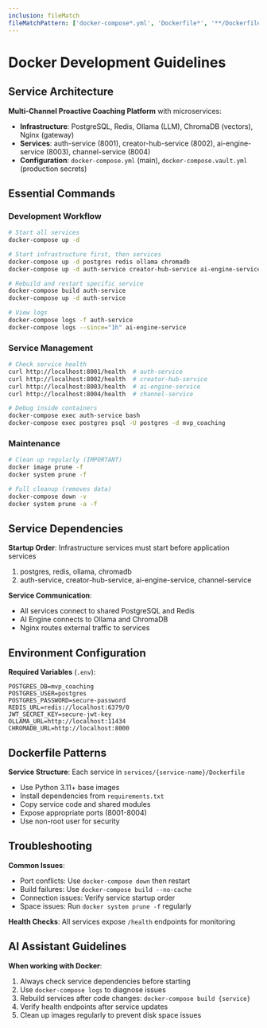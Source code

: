 ```yaml
---
inclusion: fileMatch
fileMatchPattern: ['docker-compose*.yml', 'Dockerfile*', '**/Dockerfile*']
---
```


# Docker Development Guidelines

## Service Architecture

**Multi-Channel Proactive Coaching Platform** with microservices:
- **Infrastructure**: PostgreSQL, Redis, Ollama (LLM), ChromaDB (vectors), Nginx (gateway)
- **Services**: auth-service (8001), creator-hub-service (8002), ai-engine-service (8003), channel-service (8004)
- **Configuration**: `docker-compose.yml` (main), `docker-compose.vault.yml` (production secrets)

## Essential Commands

### Development Workflow
```bash
# Start all services
docker-compose up -d

# Start infrastructure first, then services
docker-compose up -d postgres redis ollama chromadb
docker-compose up -d auth-service creator-hub-service ai-engine-service channel-service

# Rebuild and restart specific service
docker-compose build auth-service
docker-compose up -d auth-service

# View logs
docker-compose logs -f auth-service
docker-compose logs --since="1h" ai-engine-service
```

### Service Management
```bash
# Check service health
curl http://localhost:8001/health  # auth-service
curl http://localhost:8002/health  # creator-hub-service
curl http://localhost:8003/health  # ai-engine-service
curl http://localhost:8004/health  # channel-service

# Debug inside containers
docker-compose exec auth-service bash
docker-compose exec postgres psql -U postgres -d mvp_coaching
```

### Maintenance
```bash
# Clean up regularly (IMPORTANT)
docker image prune -f
docker system prune -f

# Full cleanup (removes data)
docker-compose down -v
docker system prune -a -f
```

## Service Dependencies

**Startup Order**: Infrastructure services must start before application services
1. postgres, redis, ollama, chromadb
2. auth-service, creator-hub-service, ai-engine-service, channel-service

**Service Communication**:
- All services connect to shared PostgreSQL and Redis
- AI Engine connects to Ollama and ChromaDB
- Nginx routes external traffic to services

## Environment Configuration

**Required Variables** (`.env`):
```env
POSTGRES_DB=mvp_coaching
POSTGRES_USER=postgres
POSTGRES_PASSWORD=secure-password
REDIS_URL=redis://localhost:6379/0
JWT_SECRET_KEY=secure-jwt-key
OLLAMA_URL=http://localhost:11434
CHROMADB_URL=http://localhost:8000
```

## Dockerfile Patterns

**Service Structure**: Each service in `services/{service-name}/Dockerfile`
- Use Python 3.11+ base images
- Install dependencies from `requirements.txt`
- Copy service code and shared modules
- Expose appropriate ports (8001-8004)
- Use non-root user for security

## Troubleshooting

**Common Issues**:
- Port conflicts: Use `docker-compose down` then restart
- Build failures: Use `docker-compose build --no-cache`
- Connection issues: Verify service startup order
- Space issues: Run `docker system prune -f` regularly

**Health Checks**: All services expose `/health` endpoints for monitoring

## AI Assistant Guidelines

**When working with Docker**:
1. Always check service dependencies before starting
2. Use `docker-compose logs` to diagnose issues
3. Rebuild services after code changes: `docker-compose build {service}`
4. Verify health endpoints after service updates
5. Clean up images regularly to prevent disk space issues